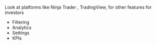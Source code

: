 Look at platforms like Ninja Trader , TradingView, for other features for investors

- Filtering
- Analytics
- Settings
- KPIs
